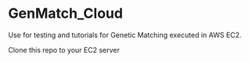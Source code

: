 # GenMatch_Cloud
Use for testing and tutorials for Genetic Matching executed in AWS EC2.

Clone this repo to your EC2 server
